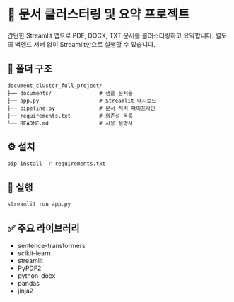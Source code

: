 # 📄 문서 클러스터링 및 요약 프로젝트

간단한 Streamlit 앱으로 PDF, DOCX, TXT 문서를 클러스터링하고 요약합니다. 별도의 백엔드 서버 없이 Streamlit만으로 실행할 수 있습니다.

## 📁 폴더 구조
```
document_cluster_full_project/
├── documents/               # 샘플 문서들
├── app.py                   # Streamlit 대시보드
├── pipeline.py              # 문서 처리 파이프라인
├── requirements.txt         # 의존성 목록
└── README.md                # 사용 설명서
```

## ⚙️ 설치
```bash
pip install -r requirements.txt
```

## 🚀 실행
```bash
streamlit run app.py
```

## ✅ 주요 라이브러리
- sentence-transformers
- scikit-learn
- streamlit
- PyPDF2
- python-docx
- pandas
- jinja2
